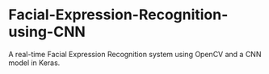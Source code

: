 # Facial-Expression-Recognition-using-CNN
A real-time Facial Expression Recognition system using OpenCV and a CNN model in Keras.
